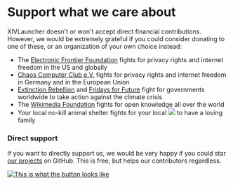# Support what we care about

XIVLauncher doesn't or won't accept direct financial contributions. However, we would be extremely grateful if you could consider donating to one of these, or an organization of your own choice instead:
* The [Electronic Frontier Foundation](https://www.eff.org/) fights for privacy rights and internet freedom in the US and globally
* [Chaos Computer Club e.V.](https://www.ccc.de/en/) fights for privacy rights and internet freedom in Germany and in the European Union
* [Extinction Rebellion](https://rebellion.global/) and [Fridays for Future](https://fridaysforfuture.org/) fight for governments worldwide to take action against the climate crisis
* The [Wikimedia Foundation](https://wikimediafoundation.org/) fights for open knowledge all over the world
* Your local no-kill animal shelter fights for your local <img style="display: inline" src="https://cdn.discordapp.com/emojis/833812234969940048.png?size=128"> to have a loving family

### Direct support

If you want to directly support us, we would be very happy if you could star [our projects](https://github.com/goatcorp/) on GitHub. This is free, but helps our contributors regardless.

[![This is what the button looks like](https://user-images.githubusercontent.com/16760685/145173596-b3d9ca08-fcdc-4282-ad62-a67243a711f6.png)](https://github.com/goatcorp/FFXIVQuickLauncher)
